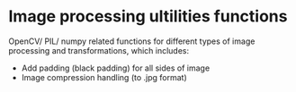 # Image processing ultilities functions
OpenCV/ PIL/ numpy related functions for different types of image processing and transformations, which includes:

- Add padding (black padding) for all sides of image
- Image compression handling (to .jpg format) 
